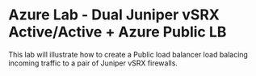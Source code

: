 # Azure Lab - Dual Juniper vSRX Active/Active + Azure Public LB

This lab will illustrate how to create a Public load balancer load balacing incoming traffic to a pair of Juniper vSRX firewalls.
